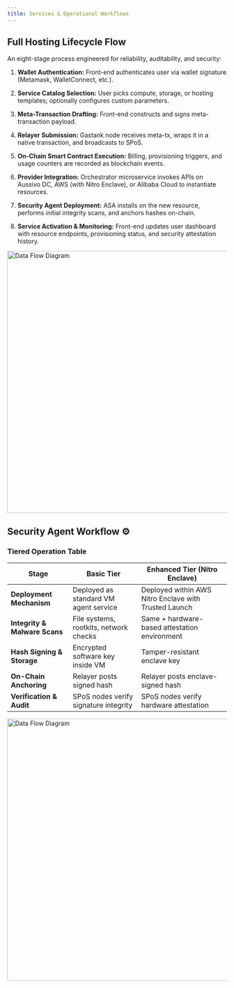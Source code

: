 ```yaml
---
title: Services & Operational Workflows
---
```


## Full Hosting Lifecycle Flow

An eight-stage process engineered for reliability, auditability, and security:

1. **Wallet Authentication:** Front-end authenticates user via wallet signature (Metamask, WalletConnect, etc.).

2. **Service Catalog Selection:** User picks compute, storage, or hosting templates; optionally configures custom parameters.

3. **Meta-Transaction Drafting:** Front-end constructs and signs meta-transaction payload.

4. **Relayer Submission:** Gastank node receives meta-tx, wraps it in a native transaction, and broadcasts to SPoS.

5. **On-Chain Smart Contract Execution:** Billing, provisioning triggers, and usage counters are recorded as blockchain events.

6. **Provider Integration:** Orchestrator microservice invokes APIs on Aussivo DC, AWS (with Nitro Enclave), or Alibaba Cloud to instantiate resources.

7. **Security Agent Deployment:** ASA installs on the new resource, performs initial integrity scans, and anchors hashes on-chain.

8. **Service Activation & Monitoring:** Front-end updates user dashboard with resource endpoints, provisioning status, and security attestation history.

<img src="/img/full-hosting.png" alt="Data Flow Diagram" width="1000" height="600" />

## Security Agent Workflow ⚙️

### Tiered Operation Table

| **Stage**                | **Basic Tier**                                           | **Enhanced Tier (Nitro Enclave)**                             |
|--------------------------|----------------------------------------------------------|---------------------------------------------------------------|
| **Deployment Mechanism** | Deployed as standard VM agent service                    | Deployed within AWS Nitro Enclave with Trusted Launch         |
| **Integrity & Malware Scans** | File systems, rootkits, network checks              | Same + hardware-based attestation environment                 |
| **Hash Signing & Storage** | Encrypted software key inside VM                      | Tamper-resistant enclave key                                  |
| **On-Chain Anchoring**   | Relayer posts signed hash                                | Relayer posts enclave-signed hash                             |
| **Verification & Audit** | SPoS nodes verify signature integrity                    | SPoS nodes verify hardware attestation                        |

<img src="/img/security_agent.png" alt="Data Flow Diagram" width="800" height="600" />